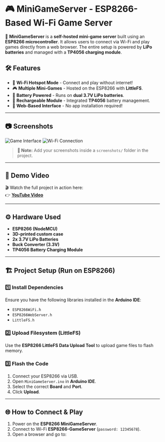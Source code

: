 # 🎮 MiniGameServer - ESP8266-Based Wi-Fi Game Server

🚀 **MiniGameServer** is a **self-hosted mini-game server** built using an **ESP8266 microcontroller**. It allows users to connect via Wi-Fi and play games directly from a web browser. The entire setup is powered by **LiPo batteries** and managed with a **TP4056 charging module**.

## 🛠 Features
- 📡 **Wi-Fi Hotspot Mode** - Connect and play without internet!
- 🎮 **Multiple Mini-Games** - Hosted on the ESP8266 with **LittleFS**.
- 🔋 **Battery Powered** - Runs on **dual 3.7V LiPo batteries**.
- 🔌 **Rechargeable Module** - Integrated **TP4056** battery management.
- 📂 **Web-Based Interface** - No app installation required!

---

## 📷 Screenshots
![Game Interface](screenshots/game-interface.png)
![Wi-Fi Connection](screenshots/wifi-connection.png)

> **📌 Note:** Add your screenshots inside a `screenshots/` folder in the project.

---

## 🎥 Demo Video
🎬 Watch the full project in action here:  
👉 **[YouTube Video](https://youtu.be/your-video-link-here)**

---

## ⚙️ Hardware Used
- **ESP8266 (NodeMCU)**
- **3D-printed custom case**
- **2x 3.7V LiPo Batteries**
- **Buck Converter (3.3V)**
- **TP4056 Battery Charging Module**

---

## 🏗 Project Setup (Run on ESP8266)
### 1️⃣ Install Dependencies
Ensure you have the following libraries installed in the **Arduino IDE**:
- `ESP8266WiFi.h`
- `ESP8266WebServer.h`
- `LittleFS.h`

### 2️⃣ Upload Filesystem (LittleFS)
Use the **ESP8266 LittleFS Data Upload Tool** to upload game files to flash memory.

### 3️⃣ Flash the Code
1. Connect your ESP8266 via USB.
2. Open `MiniGameServer.ino` in **Arduino IDE**.
3. Select the correct **Board** and **Port**.
4. Click **Upload**.

---

## 🌐 How to Connect & Play
1. Power on the **ESP8266 MiniGameServer**.
2. Connect to Wi-Fi **ESP8266-GameServer** (`password: 12345678`).
3. Open a browser and go to:  
